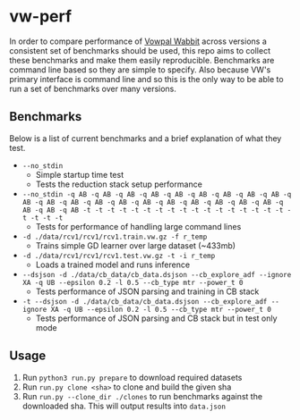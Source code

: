 # vw-perf

In order to compare performance of [Vowpal Wabbit](https://github.com/VowpalWabbit/vowpal_wabbit) across versions a consistent set of benchmarks should be used, this repo aims to collect these benchmarks and make them easily reproducible. Benchmarks are command line based so they are simple to specify. Also because VW's primary interface is command line and so this is the only way to be able to run a set of benchmarks over many versions.

## Benchmarks
Below is a list of current benchmarks and a brief explanation of what they test.
- `--no_stdin`
  - Simple startup time test
  - Tests the reduction stack setup performance
- `--no_stdin -q AB -q AB -q AB -q AB -q AB -q AB -q AB -q AB -q AB -q AB -q AB -q AB -q AB -q AB -q AB -q AB -q AB -q AB -q AB -q AB -q AB -q AB -q AB -t -t -t -t -t -t -t -t -t -t -t -t -t -t -t -t -t -t -t -t -t`
  - Tests for performance of handling large command lines
- `-d ./data/rcv1/rcv1/rcv1.train.vw.gz -f r_temp`
  - Trains simple GD learner over large dataset (~433mb)
- `-d ./data/rcv1/rcv1/rcv1.test.vw.gz -t -i r_temp`
  - Loads a trained model and runs inference
- `--dsjson -d ./data/cb_data/cb_data.dsjson --cb_explore_adf --ignore XA -q UB --epsilon 0.2 -l 0.5 --cb_type mtr --power_t 0`
  - Tests performance of JSON parsing and training in CB stack
- `-t --dsjson -d ./data/cb_data/cb_data.dsjson --cb_explore_adf --ignore XA -q UB --epsilon 0.2 -l 0.5 --cb_type mtr --power_t 0`
  - Tests performance of JSON parsing and CB stack but in test only mode

## Usage
1. Run `python3 run.py prepare` to download required datasets
2. Run `run.py clone <sha>` to clone and build the given sha
2. Run `run.py --clone_dir ./clones` to run benchmarks against the downloaded sha. This will output results into `data.json`
